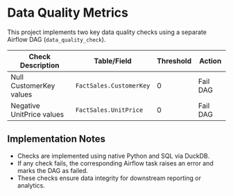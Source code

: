 # Data Quality Metrics

This project implements two key data quality checks using a separate Airflow DAG (`data_quality_check`).

| Check Description          | Table/Field             | Threshold | Action         |
|---------------------------|-------------------------|-----------|----------------|
| Null CustomerKey values   | `FactSales.CustomerKey` | 0         | Fail DAG       |
| Negative UnitPrice values | `FactSales.UnitPrice`   | 0         | Fail DAG       |

## Implementation Notes

- Checks are implemented using native Python and SQL via DuckDB.
- If any check fails, the corresponding Airflow task raises an error and marks the DAG as failed.
- These checks ensure data integrity for downstream reporting or analytics.